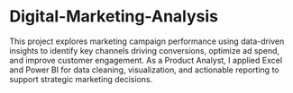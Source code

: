 # Digital-Marketing-Analysis
This project explores marketing campaign performance using data-driven insights to identify key channels driving conversions, optimize ad spend, and improve customer engagement. As a Product Analyst, I applied Excel and Power BI for data cleaning, visualization, and actionable reporting to support strategic marketing decisions.
